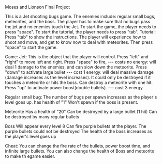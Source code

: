 Moses and Lionson Final Project

This is a Jet shooting bugs game. The enemies include: regular small bugs, meteorites, and the boss.
The player has to make sure that no bugs pass the jet and no enemies touch the Jet.
To start the game, the player needs to press "space".
To start the tutorial, the player needs to press "tab".
Tutorial:
Press "tab" to show the instructions.  The player will experience how to shoot and move, and get to know now to deal with meteorites.
Then press "space" to start the game.

Game:
Jet: This is the object that the player will control. 
	Press "left" and "right" to move left and right.
	Press "space" to fire,  --- costs no energy: will deal 1 damage to the enemies, and can slow down the meteorite.
	Press "down" to activate large bullet --- cost 1 energy: will deal massive damage (damage increases as the level increases). It could only be 	destroyed if it touches a meteorite or hits the boss. Can destroy a meteorite with one hit.
	Press "up" to activate power boost(double bullets). --- cost 3 energy 


Regular small bug:
	The number of bugs per spawn increases as the player's level goes up.
	has health of "1"
	Won't spawn if the boss is present.

Meteorite
	Has a health of "20"
	Can be destroyed by a large bullet (1 hit)
	Can be destroyed by many regular bullets

Boss
	Will appear every level 8
	Can fire purple bullets at the player. The purple bullets could not be destroyed
	The health of the boss increases as the player's level goes up
	



Cheat:
You can change the fire rate of the bullets, power boost time, and infinite large bullets. 
You can also change the health of Boss and meteorite to make th egame easier.

